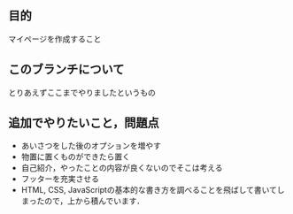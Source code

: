 ## 目的
マイページを作成すること

## このブランチについて
とりあえずここまでやりましたというもの

## 追加でやりたいこと，問題点
- あいさつをした後のオプションを増やす
- 物置に置くものができたら置く
- 自己紹介，やったことの内容が良くないのでそこは考える
- フッターを充実させる
- HTML, CSS, JavaScriptの基本的な書き方を調べることを飛ばして書いてしまったので，上から積んでいます．